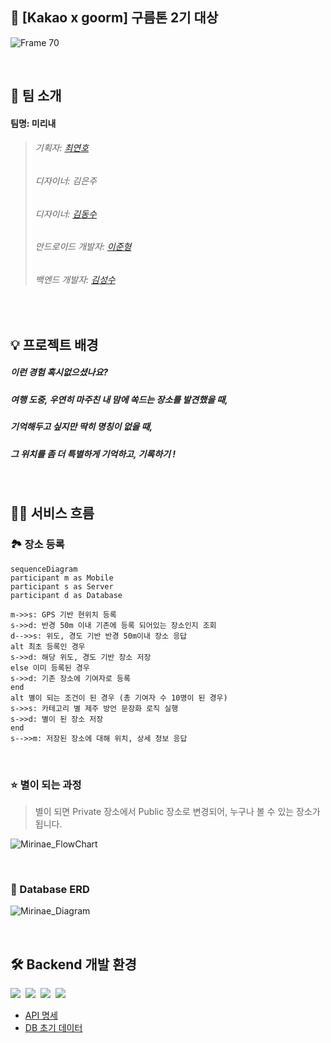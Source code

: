 ## 🥇 [Kakao x goorm] 구름톤 2기 대상

![Frame 70](https://user-images.githubusercontent.com/74334399/197680081-7414f0bb-0056-4837-ba85-cf7af04853fa.png)

<br>

## 👫 팀 소개  
#### 팀명: 미리내
> ###### 기획자: [최연호](https://github.com/yeoncpp)   
> ###### 디자이너: 김은주   
> ###### 디자이너: [김동수](https://github.com/ehdtn)   
> ###### 안드로이드 개발자: [이준형](https://github.com/lijunhyeong)   
> ###### 백엔드 개발자: [김성수](https://github.com/nfl1ryxditimo12)   

<br>

## 💡 프로젝트 배경  
##### 이런 경험 혹시없으셨나요?
##### 여행 도중, 우연히 마주친 내 맘에 쏙드는 장소를 발견했을 때,
##### 기억해두고 싶지만 딱히 명칭이 없을 때,
##### 그 위치를 좀 더 특별하게 기억하고, 기록하기 !

<br>

## 🏃‍♂️ 서비스 흐름

### 🏞 장소 등록
```mermaid
sequenceDiagram
participant m as Mobile
participant s as Server
participant d as Database

m->>s: GPS 기반 현위치 등록
s->>d: 반경 50m 이내 기존에 등록 되어있는 장소인지 조회
d-->>s: 위도, 경도 기반 반경 50m이내 장소 응답
alt 최초 등록인 경우
s->>d: 해당 위도, 경도 기반 장소 저장
else 이미 등록된 경우
s->>d: 기존 장소에 기여자로 등록
end
alt 별이 되는 조건이 된 경우 (총 기여자 수 10명이 된 경우)
s->>s: 카테고리 별 제주 방언 문장화 로직 실행
s->>d: 별이 된 장소 저장
end
s-->>m: 저장된 장소에 대해 위치, 상세 정보 응답
```

<br>
 
### ⭐️ 별이 되는 과정
> 별이 되면 Private 장소에서 Public 장소로 변경되어, 누구나 볼 수 있는 장소가 됩니다.

![Mirinae_FlowChart](https://user-images.githubusercontent.com/74334399/197688694-96fadeb0-f2d3-4c03-adb1-03b4ef7fafa8.png)

<br>

### 💾 Database ERD

![Mirinae_Diagram](https://user-images.githubusercontent.com/74334399/197690450-be5c3707-c0ec-47e8-8ec4-4baca9f1a858.png)

<br>

## 🛠 Backend 개발 환경

<p>
  <img src="https://img.shields.io/badge/TypeScript-3178C6?style=flat-square&logo=TypeScript&logoColor=white"/>&nbsp
  <img src="https://img.shields.io/badge/NestJS-E0234E?style=flat-square&logo=NestJS&logoColor=white"/>&nbsp
  <img src="https://img.shields.io/badge/Mysql-4479A1?style=flat-square&logo=Mysql&logoColor=white"/>&nbsp
  <img src="https://img.shields.io/badge/GoormIDE-232F3E?style=flat-square&logo=iCloud&logoColor=white">&nbsp
</p>

- [API 명세](https://choiyeonho.notion.site/API-bb42fdcc9b104b19b7cc73c2f6f41efa)
- [DB 초기 데이터](https://choiyeonho.notion.site/Static-Data-Set-6c9a6fc3bc1543798742eb66d23b8cd7)
